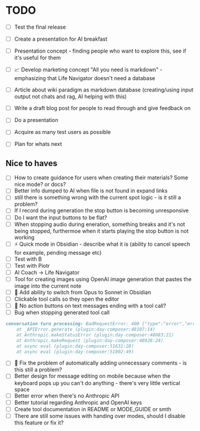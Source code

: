 # TODO

- [ ] Test the final release

- [ ] Create a presentation for AI breakfast
- [ ] Presentation concept - finding people who want to explore this, see if it's useful for them
- [ ] 📈 Develop marketing concept "All you need is markdown" - emphasizing that Life Navigator doesn't need a database
- [ ] Article about wiki paradigm as markdown database (creating/using input output not chats and rag, AI helping with this)
- [ ] Write a draft blog post for people to read through and give feedback on

- [ ] Do a presentation

- [ ] Acquire as many test users as possible

- [ ] Plan for whats next

## Nice to haves
- [ ] How to create guidance for users when creating their materials? Some nice mode? or docs?
- [ ] Better info dumped to AI when file is not found in expand links
- [ ] still there is something wrong with the current spot logic - is it still a problem?
- [ ] If I record during generation the stop button is becoming unresponsive
- [ ] Do I want the input buttons to be flat?
- [ ] When stopping audio during eneration, something breaks and it's not being stopped, furthermoe when it starts playing the stop button is not working
- [ ] ⚡ Quick mode in Obsidian - describe what it is (ability to cancel speech for example, pending message etc)
- [ ] Test with B
- [ ] Test with Piotr
- [ ] AI Coach -> Life Navigator
- [ ] Tool for creating images using OpenAI image generation that pastes the image into the current note
- [ ] 🤖 Add ability to switch from Opus to Sonnet in Obsidian
- [ ] Clickable tool calls so they open the editor
- [ ] 🔧 No action buttons on text messages ending with a tool call?
- [ ] Bug when stopping generated tool call
```markdown
conversation turn processing: BadRequestError: 400 {"type":"error","error":{"type":"invalid_request_error","message":"messages.4: `tool_use` ids were found without `tool_result` blocks immediately after: toolu_016aY9VAzzsaK6mWENg3JN8L. Each `tool_use` block must have a corresponding `tool_result` block in the next message."}}
    at _APIError.generate (plugin:day-composer:48107:14)
    at Anthropic.makeStatusError (plugin:day-composer:48883:21)
    at Anthropic.makeRequest (plugin:day-composer:48928:24)
    at async eval (plugin:day-composer:51631:28)
    at async eval (plugin:day-composer:51802:49)
```
- [ ] 🐛 Fix the problem of automatically adding unnecessary comments - is this still a problem?
- [ ] Better design for message editing on mobile because when the keyboard pops up you can't do anything - there's very little vertical space
- [ ] Better error when there's no Anthropic API
- [ ] Better tutorial regarding Anthropic and OpenAI keys
- [ ] Create tool documentation in README or MODE_GUIDE or smth
- [ ] There are still some issues with handing over modes, should I disable this feature or fix it?

